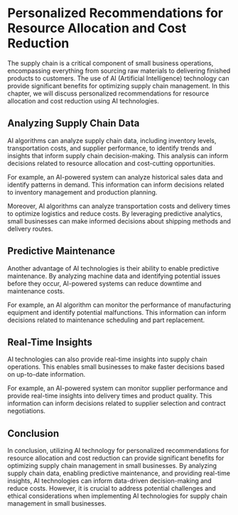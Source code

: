 Personalized Recommendations for Resource Allocation and Cost Reduction
==============================================================================================================================

The supply chain is a critical component of small business operations, encompassing everything from sourcing raw materials to delivering finished products to customers. The use of AI (Artificial Intelligence) technology can provide significant benefits for optimizing supply chain management. In this chapter, we will discuss personalized recommendations for resource allocation and cost reduction using AI technologies.

Analyzing Supply Chain Data
---------------------------

AI algorithms can analyze supply chain data, including inventory levels, transportation costs, and supplier performance, to identify trends and insights that inform supply chain decision-making. This analysis can inform decisions related to resource allocation and cost-cutting opportunities.

For example, an AI-powered system can analyze historical sales data and identify patterns in demand. This information can inform decisions related to inventory management and production planning.

Moreover, AI algorithms can analyze transportation costs and delivery times to optimize logistics and reduce costs. By leveraging predictive analytics, small businesses can make informed decisions about shipping methods and delivery routes.

Predictive Maintenance
----------------------

Another advantage of AI technologies is their ability to enable predictive maintenance. By analyzing machine data and identifying potential issues before they occur, AI-powered systems can reduce downtime and maintenance costs.

For example, an AI algorithm can monitor the performance of manufacturing equipment and identify potential malfunctions. This information can inform decisions related to maintenance scheduling and part replacement.

Real-Time Insights
------------------

AI technologies can also provide real-time insights into supply chain operations. This enables small businesses to make faster decisions based on up-to-date information.

For example, an AI-powered system can monitor supplier performance and provide real-time insights into delivery times and product quality. This information can inform decisions related to supplier selection and contract negotiations.

Conclusion
----------

In conclusion, utilizing AI technology for personalized recommendations for resource allocation and cost reduction can provide significant benefits for optimizing supply chain management in small businesses. By analyzing supply chain data, enabling predictive maintenance, and providing real-time insights, AI technologies can inform data-driven decision-making and reduce costs. However, it is crucial to address potential challenges and ethical considerations when implementing AI technologies for supply chain management in small businesses.
